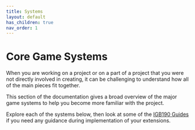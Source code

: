 ```yaml
---
title: Systems
layout: default
has_children: true
nav_order: 1
---
```


# Core Game Systems
When you are working on a project or on a part of a project that you were not directly involved in creating, it can be challenging to understand how all of the main pieces fit together.

This section of the documentation gives a broad overview of the major game systems to help you become more familiar with the project.

Explore each of the systems below, then look at some of the [IGB190 Guides](../igb190-guides/igb190-guides.html) if you need any guidance during implementation of your extensions.